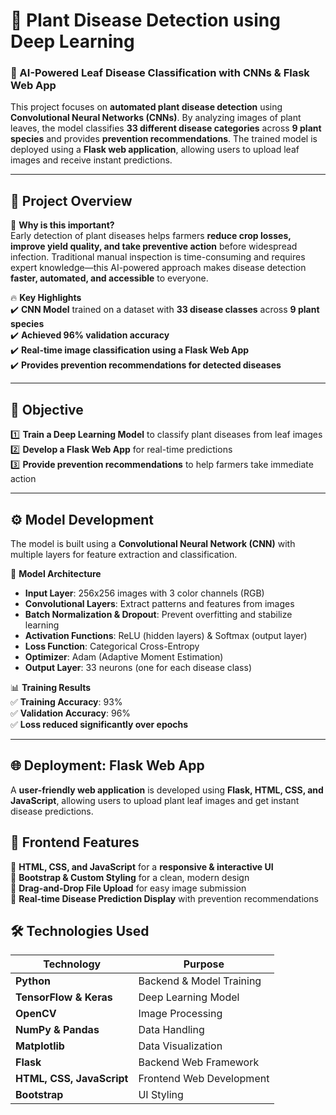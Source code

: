 # 🌿 Plant Disease Detection using Deep Learning  

### 🚀 AI-Powered Leaf Disease Classification with CNNs & Flask Web App  

This project focuses on **automated plant disease detection** using **Convolutional Neural Networks (CNNs)**. By analyzing images of plant leaves, the model classifies **33 different disease categories** across **9 plant species** and provides **prevention recommendations**. The trained model is deployed using a **Flask web application**, allowing users to upload leaf images and receive instant predictions.  

---  

## 📌 Project Overview  

🌱 **Why is this important?**  
Early detection of plant diseases helps farmers **reduce crop losses, improve yield quality, and take preventive action** before widespread infection. Traditional manual inspection is time-consuming and requires expert knowledge—this AI-powered approach makes disease detection **faster, automated, and accessible** to everyone.  

🔥 **Key Highlights**  
✔️ **CNN Model** trained on a dataset with **33 disease classes** across **9 plant species**  
✔️ **Achieved 96% validation accuracy**  
✔️ **Real-time image classification using a Flask Web App**  
✔️ **Provides prevention recommendations for detected diseases**  

---

## 🎯 Objective  

1️⃣ **Train a Deep Learning Model** to classify plant diseases from leaf images  
2️⃣ **Develop a Flask Web App** for real-time predictions  
3️⃣ **Provide prevention recommendations** to help farmers take immediate action  

---

## ⚙️ Model Development  

The model is built using a **Convolutional Neural Network (CNN)** with multiple layers for feature extraction and classification.  

📌 **Model Architecture**  
- **Input Layer**: 256x256 images with 3 color channels (RGB)  
- **Convolutional Layers**: Extract patterns and features from images  
- **Batch Normalization & Dropout**: Prevent overfitting and stabilize learning  
- **Activation Functions**: ReLU (hidden layers) & Softmax (output layer)  
- **Loss Function**: Categorical Cross-Entropy  
- **Optimizer**: Adam (Adaptive Moment Estimation)  
- **Output Layer**: 33 neurons (one for each disease class)  

📊 **Training Results**  
✅ **Training Accuracy**: 93%  
✅ **Validation Accuracy**: 96%  
✅ **Loss reduced significantly over epochs**  

---

## 🌐 Deployment: Flask Web App  

A **user-friendly web application** is developed using **Flask, HTML, CSS, and JavaScript**, allowing users to upload plant leaf images and get instant disease predictions.  

## 🌟 Frontend Features  

🔹 **HTML, CSS, and JavaScript** for a **responsive & interactive UI**  
🔹 **Bootstrap & Custom Styling** for a clean, modern design  
🔹 **Drag-and-Drop File Upload** for easy image submission  
🔹 **Real-time Disease Prediction Display** with prevention recommendations  


## 🛠️ Technologies Used  

| Technology | Purpose |
|------------|---------|
| **Python** | Backend & Model Training |
| **TensorFlow & Keras** | Deep Learning Model |
| **OpenCV** | Image Processing |
| **NumPy & Pandas** | Data Handling |
| **Matplotlib** | Data Visualization |
| **Flask** | Backend Web Framework |
| **HTML, CSS, JavaScript** | Frontend Web Development |
| **Bootstrap** | UI Styling |
